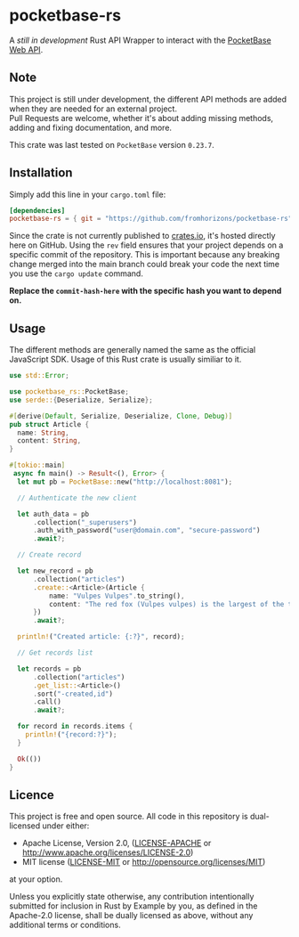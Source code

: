 # pocketbase-rs

A *still in development* Rust API Wrapper to interact with the [PocketBase Web API](https://pocketbase.io/). 

## Note

This project is still under development, the different API methods are added when they are needed for an external project.   
Pull Requests are welcome, whether it's about adding missing methods, adding and fixing documentation, and more.   

This crate was last tested on `PocketBase` version `0.23.7`.

## Installation

Simply add this line in your `cargo.toml` file:

```toml
[dependencies]
pocketbase-rs = { git = "https://github.com/fromhorizons/pocketbase-rs", rev="commit-hash-here" }
```

Since the crate is not currently published to [crates.io](https://crates.io), it's hosted directly here on GitHub. Using the `rev` field ensures that your project depends on a specific commit of the repository. This is important because any breaking change merged into the main branch could break your code the next time you use the `cargo update` command.   

__Replace the `commit-hash-here` with the specific hash you want to depend on.__

## Usage

The different methods are generally named the same as the official JavaScript SDK. Usage of this Rust crate is usually similiar to it.

```rust
use std::Error;

use pocketbase_rs::PocketBase;
use serde::{Deserialize, Serialize};

#[derive(Default, Serialize, Deserialize, Clone, Debug)]
pub struct Article {
  name: String,
  content: String,
}

#[tokio::main]
 async fn main() -> Result<(), Error> {
  let mut pb = PocketBase::new("http://localhost:8081");

  // Authenticate the new client

  let auth_data = pb
      .collection("_superusers")
      .auth_with_password("user@domain.com", "secure-password")
      .await?;

  // Create record

  let new_record = pb
      .collection("articles")
      .create::<Article>(Article {
          name: "Vulpes Vulpes".to_string(),
          content: "The red fox (Vulpes vulpes) is the largest of the true foxes and one of the most widely distributed members. [source: Wikipedia, the free encyclopedia]".to_string(),
      })
      .await?;

  println!("Created article: {:?}", record);

  // Get records list

  let records = pb
      .collection("articles")
      .get_list::<Article>()
      .sort("-created,id")
      .call()
      .await?;

  for record in records.items {
    println!("{record:?}");
  }

  Ok(())
}
```

## Licence

This project is free and open source. All code in this repository is dual-licensed under either:

* Apache License, Version 2.0, ([LICENSE-APACHE](LICENSE-APACHE) or
  <http://www.apache.org/licenses/LICENSE-2.0>)
* MIT license ([LICENSE-MIT](LICENSE-MIT) or
  <http://opensource.org/licenses/MIT>)

at your option.

Unless you explicitly state otherwise, any contribution intentionally submitted
for inclusion in Rust by Example by you, as defined in the Apache-2.0 license, shall be dually licensed as above, without any additional terms or conditions.
